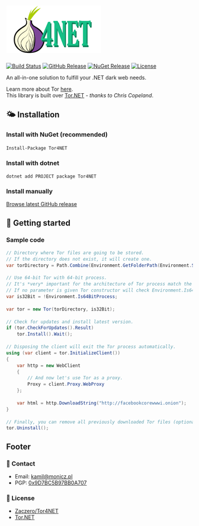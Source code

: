 # ![Zaczero/Tor4NET logo](https://github.com/Zaczero/Tor4NET/blob/master/icons/Tor4NET_small.png)

[![Build Status](https://travis-ci.com/Zaczero/Tor4NET.svg?branch=master)](https://travis-ci.com/Zaczero/Tor4NET)
[![GitHub Release](https://img.shields.io/github/v/release/Zaczero/Tor4NET)](https://github.com/Zaczero/Tor4NET/releases/latest)
[![NuGet Release](https://img.shields.io/nuget/v/Tor4NET)](https://www.nuget.org/packages/Tor4NET/)
[![License](https://img.shields.io/github/license/Zaczero/Tor4NET)](https://github.com/Zaczero/Tor4NET/blob/master/LICENSE)

An all-in-one solution to fulfill your .NET dark web needs.

Learn more about Tor [here](https://www.torproject.org/).  
This library is built over [Tor.NET](https://www.codeproject.com/Articles/1072864/%2fArticles%2f1072864%2fTor-NET-A-managed-Tor-network-library) *- thanks to Chris Copeland*.

## 🌤️ Installation

### Install with NuGet (recommended)

`Install-Package Tor4NET`

### Install with dotnet

`dotnet add PROJECT package Tor4NET`

### Install manually

[Browse latest GitHub release](https://github.com/Zaczero/Tor4NET/releases/latest)

## 🏁 Getting started

### Sample code

```cs
// Directory where Tor files are going to be stored.
// If the directory does not exist, it will create one.
var torDirectory = Path.Combine(Environment.GetFolderPath(Environment.SpecialFolder.MyDocuments), "Tor4NET");

// Use 64-bit Tor with 64-bit process.
// It's *very* important for the architecture of Tor process match the one used by your app.
// If no parameter is given Tor constructor will check Environment.Is64BitProcess property (the same one as below).
var is32Bit = !Environment.Is64BitProcess;

var tor = new Tor(torDirectory, is32Bit);

// Check for updates and install latest version.
if (tor.CheckForUpdates().Result)
    tor.Install().Wait();

// Disposing the client will exit the Tor process automatically.
using (var client = tor.InitializeClient())
{
    var http = new WebClient
    {
        // And now let's use Tor as a proxy.
        Proxy = client.Proxy.WebProxy
    };

    var html = http.DownloadString("http://facebookcorewwwi.onion");
}

// Finally, you can remove all previously downloaded Tor files (optional).
tor.Uninstall();
```

## Footer

### 📧 Contact

* Email: [kamil@monicz.pl](mailto:kamil@monicz.pl)
* PGP: [0x9D7BC5B97BB0A707](https://gist.github.com/Zaczero/158da01bfd5b6d236f2b8ceb62dd9698)

### 📃 License

* [Zaczero/Tor4NET](https://github.com/Zaczero/Tor4NET/blob/master/LICENSE)
* [Tor.NET](https://www.codeproject.com/info/cpol10.aspx)